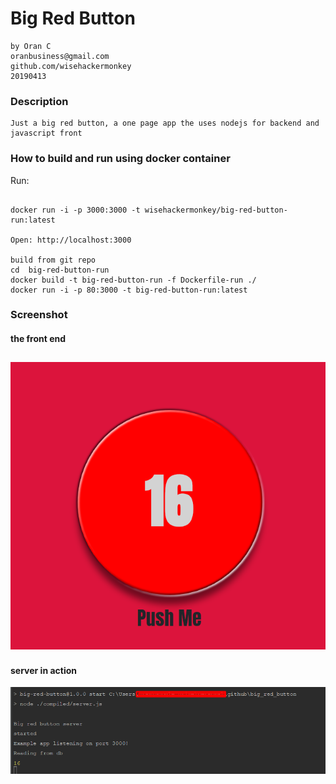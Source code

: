 # Big Red Button
```
by Oran C
oranbusiness@gmail.com
github.com/wisehackermonkey
20190413
```
### Description
```
Just a big red button, a one page app the uses nodejs for backend and javascript front
```

### How to build and run using docker container


Run:
```

docker run -i -p 3000:3000 -t wisehackermonkey/big-red-button-run:latest

Open: http://localhost:3000

build from git repo
cd  big-red-button-run
docker build -t big-red-button-run -f Dockerfile-run ./
docker run -i -p 80:3000 -t big-red-button-run:latest
```

### Screenshot
#### the front end
![Screenshot](screenshot.png)
---
#### server in action
![Server running](screenshot2.png)
